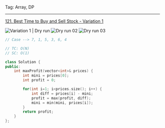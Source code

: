 
Tag: Array, DP
<hr>

[121. Best Time to Buy and Sell Stock - Variation 1](https://leetcode.com/problems/best-time-to-buy-and-sell-stock/description/)

![Variation 1 | Dry run](https://drive.google.com/uc?id=1JimBEqShi_S_Uo5W1JoBi-G-IKbR2uVd)
![Dry run 02](https://drive.google.com/uc?id=1LzCrHS7e9JeGr4ggZw_WAvyMUddwSBgM)
![Dry run 03](https://drive.google.com/uc?id=1CAVt5vE9o9pEyP7LbHZ3kWAZPfB_EMF1)


```cpp
// Case --> 7, 1, 5, 3, 6, 4

// TC: O(N)
// SC: O(1)

class Solution {
public:
    int maxProfit(vector<int>& prices) {
        int mini = prices[0];
        int profit = 0;

        for(int i=1; i<prices.size(); i++) {
            int diff = prices[i] - mini;
            profit = max(profit, diff);
            mini = min(mini, prices[i]);
        }
        return profit;
    }
};
```
